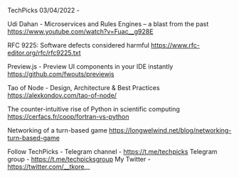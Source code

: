 TechPicks 03/04/2022 -

Udi Dahan - Microservices and Rules Engines – a blast from the past
https://www.youtube.com/watch?v=Fuac__g928E

RFC 9225: Software defects considered harmful
https://www.rfc-editor.org/rfc/rfc9225.txt

Preview.js - Preview UI components in your IDE instantly
https://github.com/fwouts/previewjs

Tao of Node - Design, Architecture & Best Practices
https://alexkondov.com/tao-of-node/

The counter-intuitive rise of Python in scientific computing
https://cerfacs.fr/coop/fortran-vs-python

Networking of a turn-based game
https://longwelwind.net/blog/networking-turn-based-game

Follow TechPicks -
Telegram channel - https://t.me/techpicks
Telegram group - https://t.me/techpicksgroup
My Twitter - https://twitter.com/__tkore__